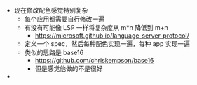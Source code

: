 - 现在修改配色感觉特别复杂
	- 每个应用都需要自行修改一遍
	- 有没有可能像 LSP 一样将复杂度从 m*n 降低到 m+n
		- https://microsoft.github.io/language-server-protocol/
	- 定义一个 spec，然后每种配色实现一遍，每种 app 实现一遍
	- 类似的思路是 base16
		- https://github.com/chriskempson/base16
		- 但是感觉他做的不是很好
-